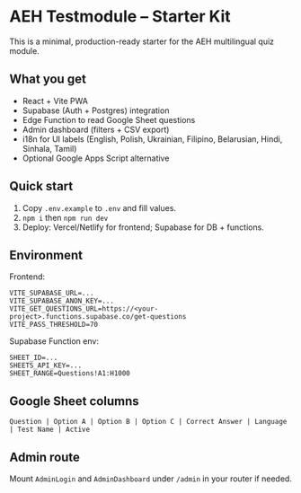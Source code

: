 # AEH Testmodule – Starter Kit

This is a minimal, production-ready starter for the AEH multilingual quiz module.

## What you get
- React + Vite PWA
- Supabase (Auth + Postgres) integration
- Edge Function to read Google Sheet questions
- Admin dashboard (filters + CSV export)
- i18n for UI labels (English, Polish, Ukrainian, Filipino, Belarusian, Hindi, Sinhala, Tamil)
- Optional Google Apps Script alternative

## Quick start
1) Copy `.env.example` to `.env` and fill values.
2) `npm i` then `npm run dev`
3) Deploy: Vercel/Netlify for frontend; Supabase for DB + functions.

## Environment
Frontend:
```
VITE_SUPABASE_URL=...
VITE_SUPABASE_ANON_KEY=...
VITE_GET_QUESTIONS_URL=https://<your-project>.functions.supabase.co/get-questions
VITE_PASS_THRESHOLD=70
```

Supabase Function env:
```
SHEET_ID=...
SHEETS_API_KEY=...
SHEET_RANGE=Questions!A1:H1000
```

## Google Sheet columns
`Question | Option A | Option B | Option C | Correct Answer | Language | Test Name | Active`

## Admin route
Mount `AdminLogin` and `AdminDashboard` under `/admin` in your router if needed.
